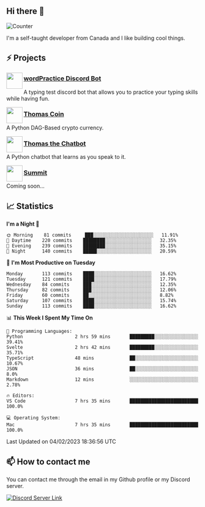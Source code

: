 <h2>Hi there 👋</h2>

![Counter](https://komarev.com/ghpvc/?username=principle105)

<p>I'm a self-taught developer from Canada and I like building cool things.</p>

<h2>⚡ Projects</h2>

<img align="left" src="https://i.imgur.com/BIzs17V.png" width="42" height="42" />
<h3><a target="_blank" href="http://wordpractice.principle.sh/">wordPractice Discord Bot</a></h3>
<p>A typing test discord bot that allows you to practice your typing skills while having fun.</p>

<img align="left" src="https://i.imgur.com/4FdQpgN.png" width="42" height="42" />
<h3><a href="https://github.com/principle105/thomas-coin">Thomas Coin</a></h3>
<p>A Python DAG-Based crypto currency.</p>

<img align="left" src="https://i.imgur.com/hA9YF2s.png" width="42" height="42" />
<h3><a href="https://github.com/principle105/thomasthechatbot">Thomas the Chatbot</a></h3>
<p>A Python chatbot that learns as you speak to it.</p>

<img align="left" src="https://i.imgur.com/Ly8Atho.png" width="42" height="42" />
<h3><a href="http://summit.sh/">Summit</a></h3>
<p>Coming soon...</p>

<h2>📈 Statistics</h2>

<!--START_SECTION:waka-->
**I'm a Night 🦉** 

```text
🌞 Morning    81 commits     ███░░░░░░░░░░░░░░░░░░░░░░   11.91% 
🌆 Daytime    220 commits    ████████░░░░░░░░░░░░░░░░░   32.35% 
🌃 Evening    239 commits    ████████░░░░░░░░░░░░░░░░░   35.15% 
🌙 Night      140 commits    █████░░░░░░░░░░░░░░░░░░░░   20.59%

```
📅 **I'm Most Productive on Tuesday** 

```text
Monday       113 commits    ████░░░░░░░░░░░░░░░░░░░░░   16.62% 
Tuesday      121 commits    ████░░░░░░░░░░░░░░░░░░░░░   17.79% 
Wednesday    84 commits     ███░░░░░░░░░░░░░░░░░░░░░░   12.35% 
Thursday     82 commits     ███░░░░░░░░░░░░░░░░░░░░░░   12.06% 
Friday       60 commits     ██░░░░░░░░░░░░░░░░░░░░░░░   8.82% 
Saturday     107 commits    ████░░░░░░░░░░░░░░░░░░░░░   15.74% 
Sunday       113 commits    ████░░░░░░░░░░░░░░░░░░░░░   16.62%

```


📊 **This Week I Spent My Time On** 

```text
💬 Programming Languages: 
Python                   2 hrs 59 mins       █████████░░░░░░░░░░░░░░░░   39.41% 
Svelte                   2 hrs 42 mins       █████████░░░░░░░░░░░░░░░░   35.71% 
TypeScript               48 mins             ██░░░░░░░░░░░░░░░░░░░░░░░   10.67% 
JSON                     36 mins             ██░░░░░░░░░░░░░░░░░░░░░░░   8.0% 
Markdown                 12 mins             ░░░░░░░░░░░░░░░░░░░░░░░░░   2.78%

🔥 Editors: 
VS Code                  7 hrs 35 mins       █████████████████████████   100.0%

💻 Operating System: 
Mac                      7 hrs 35 mins       █████████████████████████   100.0%

```


 Last Updated on 04/02/2023 18:36:56 UTC
<!--END_SECTION:waka-->

<h2>📫 How to contact me</h2>

You can contact me through the email in my Github profile or my Discord server.

[![Discord Server Link](https://dcbadge.vercel.app/api/server/DHnk46C)](https://discord.gg/DHnk46C)


